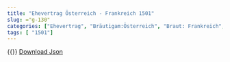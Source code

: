 ```yaml
---
title: "Ehevertrag Österreich - Frankreich 1501"
slug: ="g-130"
categories: ["Ehevertrag", "Bräutigam:Österreich", "Braut: Frankreich", "Eheschließung vollzogen?:Nein", "verschiedenkonfessionelle Ehe?:Nein", "Dynastie Bräutigam:Habsburg (Spanien)", "Akteur Bräutigam:Habsburg (Österreich)", "Akteur Braut:Valois", "Textbezug?:nein", "Ständisch?:ja", "Ratifikation?:ja", "Sonstiges?:ja", "Bräutigam:Österreich", "Braut: Frankreich"]
tags: [ "1501"]
---
```

<!--more-->
{{<v105>}}
[Download Json](/vertraege/vertrag-130.json)